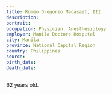```yaml
---
title: Romeo Gregorio Macasaet, III
description: 
portrait: 
occupation: Physician, Anesthesiology
employer: Manila Doctors Hospital
city: Manila
province: National Capital Region
country: Philippines
source: 
birth_date: 
death_date: 
---
```


62 years old.